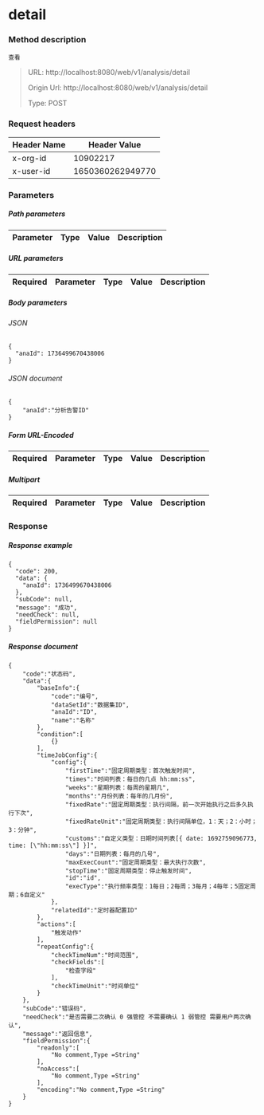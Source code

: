 # detail

### Method description

```
查看
```

> URL: http://localhost:8080/web/v1/analysis/detail
>
> Origin Url: http://localhost:8080/web/v1/analysis/detail
>
> Type: POST


### Request headers

|Header Name| Header Value|
|---------|------|
|x-org-id|10902217|
|x-user-id|1650360262949770|

### Parameters

##### Path parameters

| Parameter | Type | Value | Description |
|---------|------|------|------------|


##### URL parameters

|Required| Parameter | Type | Value | Description |
|---------|---------|------|------|------------|


##### Body parameters

###### JSON

```
{
  "anaId": 1736499670438006
}
```

###### JSON document

```
{
	"anaId":"分析告警ID"
}
```


##### Form URL-Encoded
|Required| Parameter | Type | Value | Description |
|---------|---------|------|------|------------|


##### Multipart
|Required | Parameter | Type | Value | Description |
|---------|---------|------|------|------------|


### Response

##### Response example

```
{
  "code": 200,
  "data": {
    "anaId": 1736499670438006
  },
  "subCode": null,
  "message": "成功",
  "needCheck": null,
  "fieldPermission": null
}
```

##### Response document
```
{
	"code":"状态码",
	"data":{
		"baseInfo":{
			"code":"编号",
			"dataSetId":"数据集ID",
			"anaId":"ID",
			"name":"名称"
		},
		"condition":[
			{}
		],
		"timeJobConfig":{
			"config":{
				"firstTime":"固定周期类型：首次触发时间",
				"times":"时间列表：每日的几点 hh:mm:ss",
				"weeks":"星期列表：每周的星期几",
				"months":"月份列表：每年的几月份",
				"fixedRate":"固定周期类型：执行间隔，前一次开始执行之后多久执行下次",
				"fixedRateUnit":"固定周期类型：执行间隔单位，1：天；2：小时；3：分钟",
				"customs":"自定义类型：日期时间列表[{ date: 1692759096773, time: [\"hh:mm:ss\"] }]",
				"days":"日期列表：每月的几号",
				"maxExecCount":"固定周期类型：最大执行次数",
				"stopTime":"固定周期类型：停止触发时间",
				"id":"id",
				"execType":"执行频率类型：1每日；2每周；3每月；4每年；5固定周期；6自定义"
			},
			"relatedId":"定时器配置ID"
		},
		"actions":[
			"触发动作"
		],
		"repeatConfig":{
			"checkTimeNum":"时间范围",
			"checkFields":[
				"检查字段"
			],
			"checkTimeUnit":"时间单位"
		}
	},
	"subCode":"错误码",
	"needCheck":"是否需要二次确认 0 强管控 不需要确认 1 弱管控 需要用户两次确认",
	"message":"返回信息",
	"fieldPermission":{
		"readonly":[
			"No comment,Type =String"
		],
		"noAccess":[
			"No comment,Type =String"
		],
		"encoding":"No comment,Type =String"
	}
}
```


